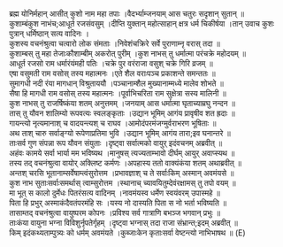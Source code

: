 

  
ब्रह्म योनिर्महान् आसीत् कुशो नाम महा तपाः ।वैदर्भ्याम्जनयाम् आस चतुरः सदृशान् सुतान्  ॥   
कुशाम्बंकुश नाभंच;आधूर्त रजसंवसुम् ।दीप्ति युक्तान् महोत्साहान् क्षत्र धर्म चिकीर्षया ।तान् उवाच कुशः पुत्रान् धर्मिष्ठान् सत्य वादिनः ।  
कुशस्य वचनंश्रुत्वा चत्वारो लोक संमताः ।निवेशंचक्रिरे सर्वे पुराणाम्नृ वरास् तदा  ॥   
कुशाम्बस् तु महा तेजाःकौशाम्बीम् अकरोत् पुरीम् ।कुश नाभस् तु धर्मात्मा परंचक्रे महोदयम्  ॥   
आधूर्त रजसो राम धर्मारंयंमही पतिः ।चक्रे पुर वरंराजा वसुश् चक्रे गिरि व्रजम्  ॥   
एषा वसुमती राम वसोस् तस्य महात्मनः ।एते शैल वराःपञ्च प्रकाशन्ते समन्ततः  ॥   
सुमागधी नदी रंया मागधान् विश्रुताययौ ।पञ्चानाम्शैल मुख्यानाम्मध्ये मालेव शोभते  ॥   
सैषा हि मागधी राम वसोस् तस्य महात्मनः ।पूर्वाभिचरिता राम सुक्षेत्रा सस्य मालिनी  ॥   
कुश नाभस् तु राजर्षिष्कंया शतम् अनुत्तमम् ।जनयाम् आस धर्मात्मा घृताच्याम्रघु नन्दन  ॥   
तास् तु यौवन शालिम्यो रूपवत्यः स्वलङ्कृताः ।उद्यान भूमिम् आगंय प्रावृषीव शत ह्रदाः  ॥   
गायन्त्यो नृत्यमानाश् च वादयन्त्यश् च राघव ।आमोदंपरमंजग्मुर्वराभरण भूषिताः  ॥   
अथ ताश् चारु सर्वाङ्ग्यो रूपेणाप्रतिमा भुवि ।उद्यान भूमिम् आगंय तारा;इव घनान्तरे  ॥   
ताःसर्व गुण संपन्ना रूप यौवन संयुताः ।दृष्ट्वा सर्वात्मको वायुर् इदंवचनम् अब्रवीत्  ॥   
अहंवः कामये सर्वा भार्या मम भविष्यथ ।मानुषस् त्यज्यताम्भावो दीर्घम् आयुर् अवाप्स्यथ  ॥   
तस्य तद् वचनंश्रुत्वा वायोर् अक्लिष्ट कर्मणः ।अपहास्य ततो वाक्यंकंया शतम् अथाब्रवीत्  ॥   
अन्तश् चरसि भूतानाम्सर्वेषाम्त्वंसुरोत्तम ।प्रभावज्ञाश् च ते सर्वाःकिम् अस्मान् अवमंयसे  ॥   
कुश नाभ सुताःसर्वाःसमर्थास् त्वाम्सुरोत्तम ।स्थानाच् च्यावयितुम्देवंरक्षामस् तु तपो वयम्  ॥   
मा भूत् स कालो दुर्मेधः पितरंसत्य वादिनम् ।नावमंयस्व धर्मेण स्वयंवरम् उपास्महे  ॥   
पिता हि प्रभुर् अस्माकंदैवतंपरमंहि सः ।यस्य नो दास्यति पिता स नो भर्ता भविष्यति  ॥   
तासाम्तद् वचनंश्रुत्वा वायुष्परम कोपनः ।प्रविश्य सर्व गात्राणि बभञ्ज भगवान् प्रभुः  ॥   
ताःकंया वायुना भग्ना विविशुर्नृपतेर्गृहम् ।दृष्ट्वा भग्नास् तदा राजा संभ्रान्त;इदम् अब्रवीत्  ॥   
किम् इदंकथ्यताम्पुत्र्यः को धर्मम् अवमंयते ।कुब्जाःकेन कृताःसर्वा वेष्टन्त्यो नाभिभाषथ  ॥ (E)  
